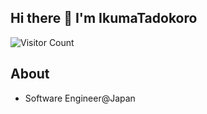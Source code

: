 ## Hi there 👋 I'm IkumaTadokoro

![Visitor Count](https://komarev.com/ghpvc/?username=IkumaTadokoro)

## About
- Software Engineer@Japan

<!--
**IkumaTadokoro/IkumaTadokoro** is a ✨ _special_ ✨ repository because its `README.md` (this file) appears on your GitHub profile.

Here are some ideas to get you started:

- 🔭 I’m currently working on ...
- 🌱 I’m currently learning ...
- 👯 I’m looking to collaborate on ...
- 🤔 I’m looking for help with ...
- 💬 Ask me about ...
- 📫 How to reach me: ...
- 😄 Pronouns: ...
- ⚡ Fun fact: ...
-->
